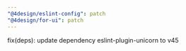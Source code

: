 ```yaml
---
"@4design/eslint-config": patch
"@4design/for-ui": patch
---
```


fix(deps): update dependency eslint-plugin-unicorn to v45
